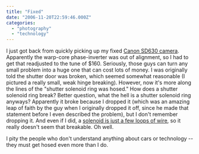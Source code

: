 ```yaml
---
title: "Fixed"
date: "2006-11-20T22:59:46.000Z"
categories: 
  - "photography"
  - "technology"
---
```


I just got back from quickly picking up my fixed [Canon SD630 camera](http://www.photoxels.com/canon-sd630.html). Apparently the warp-core phase-inverter was out of alignment, so I had to get that readjusted to the tune of $160. Seriously, those guys can turn any small problem into a huge one that can cost lots of money. I was originally told the shutter door was broken, which seemed somewhat reasonable (I pictured a really small, weak hinge breaking). However, now it's more along the lines of the "shutter solenoid ring was hosed." How does a shutter solenoid ring break? Better question, what the hell is a shutter solenoid ring anyways? Apparently it broke because I dropped it (which was an amazing leap of faith by the guy when I originally dropped it off, since he made that statement before I even described the problem), but I don't remember dropping it. And even if I did, a [solenoid is just a few loops of wire](http://en.wikipedia.org/wiki/Solenoid), so it really doesn't seem that breakable. Oh well.

I pity the people who don't understand anything about cars or technology -- they must get hosed even more than I do.
